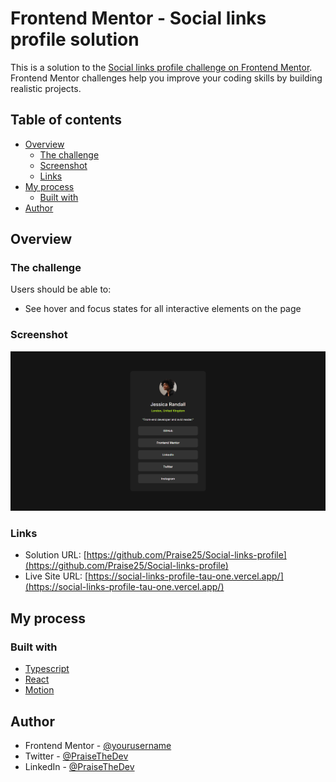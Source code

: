 # Frontend Mentor - Social links profile solution

This is a solution to the [Social links profile challenge on Frontend Mentor](https://www.frontendmentor.io/challenges/social-links-profile-UG32l9m6dQ). Frontend Mentor challenges help you improve your coding skills by building realistic projects. 

## Table of contents

- [Overview](#overview)
  - [The challenge](#the-challenge)
  - [Screenshot](#screenshot)
  - [Links](#links)
- [My process](#my-process)
  - [Built with](#built-with)
- [Author](#author)

## Overview

### The challenge

Users should be able to:

- See hover and focus states for all interactive elements on the page

### Screenshot

![](./public/social-links-profile-screenshot.png)

### Links

- Solution URL: [https://github.com/Praise25/Social-links-profile](https://github.com/Praise25/Social-links-profile)
- Live Site URL: [https://social-links-profile-tau-one.vercel.app/](https://social-links-profile-tau-one.vercel.app/)

## My process

### Built with

- [Typescript](https://www.typescriptlang.org/)
- [React](https://reactjs.org/)
- [Motion](https://motion.dev/)

## Author

- Frontend Mentor - [@yourusername](https://www.frontendmentor.io/profile/yourusername)
- Twitter - [@PraiseTheDev](https://www.twitter.com/yourusername)
- LinkedIn - [@PraiseTheDev](https://www.twitter.com/yourusername)
